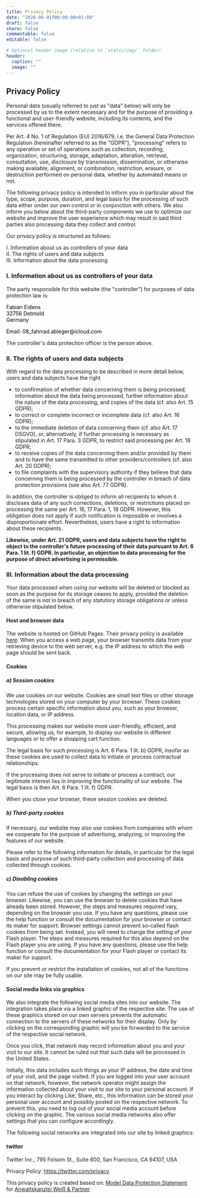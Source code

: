 ```yaml
---
title: Privacy Policy
date: "2020-08-01T00:00:00+01:00"
draft: false
share: false
commentable: false
editable: false

# Optional header image (relative to `static/img/` folder).
header:
  caption: ""
  image: ""
---
```

 <h2>Privacy Policy</h2> <p>Personal data (usually referred to just as "data" below) will only be processed by us to the extent necessary and for the purpose of providing a functional and user-friendly website, including its contents, and the services offered there.</p> <p>Per Art. 4 No. 1 of Regulation (EU) 2016/679, i.e. the General Data Protection Regulation (hereinafter referred to as the "GDPR"), "processing" refers to any operation or set of operations such as collection, recording, organization, structuring, storage, adaptation, alteration, retrieval, consultation, use, disclosure by transmission, dissemination, or otherwise making available, alignment, or combination, restriction, erasure, or destruction performed on personal data, whether by automated means or not.</p> <p>The following privacy policy is intended to inform you in particular about the type, scope, purpose, duration, and legal basis for the processing of such data either under our own control or in conjunction with others. We also inform you below about the third-party components we use to optimize our website and improve the user experience which may result in said third parties also processing data they collect and control.</p>
 <p>Our privacy policy is structured as follows:</p> <p>I. Information about us as controllers of your data<br>
 II. The rights of users and data subjects<br>III. Information about the data processing</p> <h3>I. Information about us as controllers of your data</h3>
 <p>The party responsible for this website (the "controller") for purposes of data protection law is:</p> <p><span style="color: #000000;">Fabian Eidens</span><br>
 <span style="color: #000000;">32756 Detmold</span><br>
 <span style="color: #000000;">Germany</span></p> <p>
 <span style="color: #000000;">Email: 08_fahrrad.ableger@icloud.com</span></p>

 <p>The controller's data protection officer is the person above.</p> <p>
 <h3>II. The rights of users and data subjects</h3> <p>With regard to the data processing to be described in more detail below, users and data subjects have the right</p> <ul type="disc"> <li>to confirmation of whether data concerning them is being processed, information about the data being processed, further information about the nature of the data processing, and copies of the data (cf. also Art. 15 GDPR);</li> <li>to correct or complete incorrect or incomplete data (cf. also Art. 16 GDPR);</li> <li>to the immediate deletion of data concerning them (cf. also Art. 17 DSGVO), or, alternatively, if further processing is necessary as stipulated in Art. 17 Para. 3 GDPR, to restrict said processing per Art. 18 GDPR;</li> <li>to receive copies of the data concerning them and/or provided by them and to have the same transmitted to other providers/controllers (cf. also Art. 20 GDPR);</li> <li>to file complaints with the supervisory authority if they believe that data concerning them is being processed by the controller in breach of data protection provisions (see also Art. 77 GDPR).</li> </ul> <p>In addition, the controller is obliged to inform all recipients to whom it discloses data of any such corrections, deletions, or restrictions placed on processing the same per Art. 16, 17 Para. 1, 18 GDPR. However, this obligation does not apply if such notification is impossible or involves a disproportionate effort. Nevertheless, users have a right to information about these recipients.</p> <p><strong>Likewise, under Art. 21 GDPR, users and data subjects have the right to object to the controller's future processing of their data pursuant to Art. 6 Para. 1 lit. f) GDPR. In particular, an objection to data processing for the purpose of direct advertising is permissible.</strong></p> <h3>III. Information about the data processing</h3> <p>Your data processed when using our website will be deleted or blocked as soon as the purpose for its storage ceases to apply, provided the deletion of the same is not in breach of any statutory storage obligations or unless otherwise stipulated below.</p>  
 <h4>Host and browser data</h4> The website is hosted on GitHub Pages. Their privacy policy is available <a href="https://docs.github.com/en/site-policy/privacy-policies">here</a>.
 When you access a web page, your browser transmits data from your retrieving device to the web server, e.g. the IP address to which the web page should be sent back.
 <h4>Cookies</h4> <h5>a) Session cookies</h5> <p>We use cookies on our website. Cookies are small text files or other storage technologies stored on your computer by your browser. These cookies process certain specific information about you, such as your browser, location data, or IP address. &nbsp;</p> <p>This processing makes our website more user-friendly, efficient, and secure, allowing us, for example, to display our website in different languages or to offer a shopping cart function.</p> <p>The legal basis for such processing is Art. 6 Para. 1 lit. b) GDPR, insofar as these cookies are used to collect data to initiate or process contractual relationships.</p> <p>If the processing does not serve to initiate or process a contract, our legitimate interest lies in improving the functionality of our website. The legal basis is then Art. 6 Para. 1 lit. f) GDPR.</p> <p>When you close your browser, these session cookies are deleted.</p> <h5>b) Third-party cookies</h5> <p>If necessary, our website may also use cookies from companies with whom we cooperate for the purpose of advertising, analyzing, or improving the features of our website.</p> <p>Please refer to the following information for details, in particular for the legal basis and purpose of such third-party collection and processing of data collected through cookies.</p> <h5>c) Disabling cookies</h5> <p>You can refuse the use of cookies by changing the settings on your browser. Likewise, you can use the browser to delete cookies that have already been stored. However, the steps and measures required vary, depending on the browser you use. If you have any questions, please use the help function or consult the documentation for your browser or contact its maker for support. Browser settings cannot prevent so-called flash cookies from being set. Instead, you will need to change the setting of your Flash player. The steps and measures required for this also depend on the Flash player you are using. If you have any questions, please use the help function or consult the documentation for your Flash player or contact its maker for support.</p> <p>If you prevent or restrict the installation of cookies, not all of the functions on our site may be fully usable.</p>  <h4>Social media links via graphics</h4> <p>We also integrate the following social media sites into our website. The integration takes place via a linked graphic of the respective site. The use of these graphics stored on our own servers prevents the automatic connection to the servers of these networks for their display. Only by clicking on the corresponding graphic will you be forwarded to the service of the respective social network.</p> <p>Once you click, that network may record information about you and your visit to our site. It cannot be ruled out that such data will be processed in the United States.</p> <p>Initially, this data includes such things as your IP address, the date and time of your visit, and the page visited. If you are logged into your user account on that network, however, the network operator might assign the information collected about your visit to our site to your personal account. If you interact by clicking Like, Share, etc., this information can be stored your personal user account and possibly posted on the respective network. To prevent this, you need to log out of your social media account before clicking on the graphic. The various social media networks also offer settings that you can configure accordingly.</p> <p>The following social networks are integrated into our site by linked graphics:</p>  <h4>twitter</h4> <p>Twitter Inc., 795 Folsom St., Suite 600, San Francisco, CA 94107, USA</p> <p>Privacy Policy: <a href="https://twitter.com/privacy" target="_blank" rel="noopener">https://twitter.com/privacy</a></p>  <p>
This privacy policy is created based on: 
 <a href="https://www.ratgeberrecht.eu/leistungen/muster-datenschutzerklaerung.html" target="_blank" rel="noopener">Model Data Protection Statement</a> for <a href="https://www.ratgeberrecht.eu/" target="_blank" rel="noopener">Anwaltskanzlei Weiß &amp; Partner</a></p>
